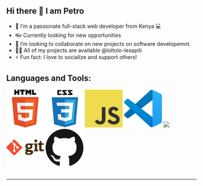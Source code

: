 ## Hi there 👋 I am Petro

- 🔭 I’m a passionate full-stack web developer from Kenya 💻
- 👓 Currently looking for new opportunities
- 👯 I’m looking to collaborate on new projects on software developemnt.
- 👨‍💻 All of my projects are available @loltolo-lesapiti
- ⚡ Fun fact: I love to socialize and support others!

## Languages and Tools:

<div disply="flex" flex-driection="column">
<img alt="HTML5" width=100px src="https://raw.githubusercontent.com/github/explore/80688e429a7d4ef2fca1e82350fe8e3517d3494d/topics/html/html.png" />
<img alt="CSS3" width=100px src="https://raw.githubusercontent.com/github/explore/80688e429a7d4ef2fca1e82350fe8e3517d3494d/topics/css/css.png" />
<img alt="JavaScript" width=100px src="https://raw.githubusercontent.com/github/explore/80688e429a7d4ef2fca1e82350fe8e3517d3494d/topics/javascript/javascript.png"/>
<img alt="Visual Studio Code" width=100px src="https://raw.githubusercontent.com/github/explore/80688e429a7d4ef2fca1e82350fe8e3517d3494d/topics/visual-studio-code/visual-studio-code.png" />
<img alt="  " width=100px src="https://github.com/webpack/media/blob/master/logo/icon.png"/>
<img alt="Git" width=100px src="https://raw.githubusercontent.com/github/explore/80688e429a7d4ef2fca1e82350fe8e3517d3494d/topics/git/git.png"/>
<img alt="GitHub" width=100px src="https://raw.githubusercontent.com/github/explore/78df643247d429f6cc873026c0622819ad797942/topics/github/github.png" />
<br><br>
</div>

---
